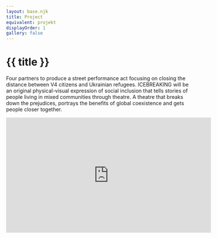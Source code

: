 ```yaml
---
layout: base.njk
title: Project
equivalent: projekt
displayOrder: 1
gallery: false
---
```


# {{ title }}

Four partners to produce a street performance act focusing on closing the distance between V4 citizens and Ukrainian refugees. ICEBREAKING will be an original physical-visual expression of social inclusion that tells stories of people living in mixed communities through theatre. A theatre that breaks down the prejudices, portrays the benefits of global coexistence and gets people closer together.

<iframe width="560" height="315" src="https://www.youtube.com/embed/-ytKNl4xSfU?si=h9TSMuLh7wzw6LBz" title="YouTube video player" frameborder="0" allow="accelerometer; autoplay; clipboard-write; encrypted-media; gyroscope; picture-in-picture; web-share" allowfullscreen></iframe>
